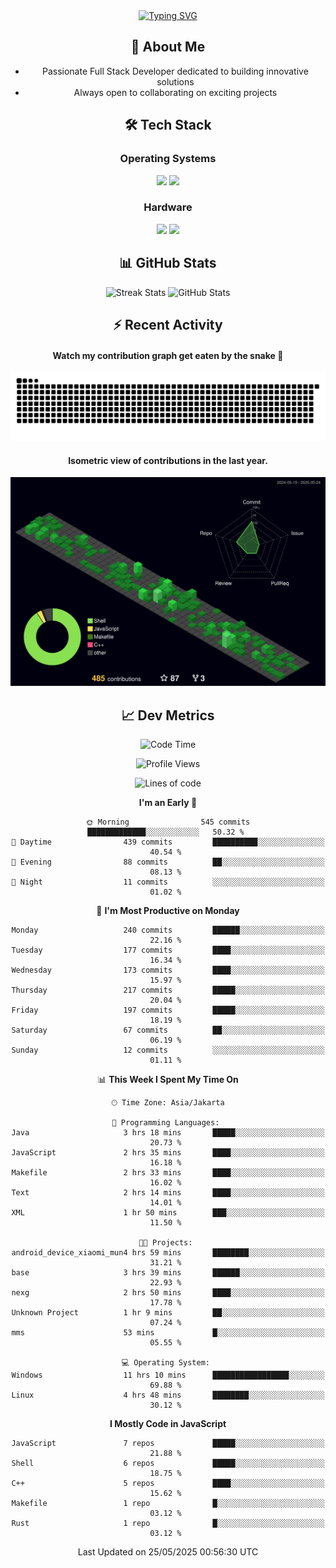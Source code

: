 <div align="center" style="max-width: 900px; margin: auto;">
<a href="https://github.com/thunderkex">
  <img src="https://readme-typing-svg.herokuapp.com?font=Fira+Code&pause=1000&center=true&vCenter=true&width=435&lines=Ha+ha!+I+am+here!;Told+you+a+storm+was+coming!" alt="Typing SVG" />
</a>

## 👋 About Me
- Passionate Full Stack Developer dedicated to building innovative solutions
- Always open to collaborating on exciting projects

## 🛠️ Tech Stack
### Operating Systems
<a href="#"><img src="https://img.shields.io/badge/Linux-FCC624?style=flat&logo=linux&logoColor=black"></a>
<a href="#"><img src="https://img.shields.io/badge/Windows-0078D6?style=flat&logo=windows&logoColor=white"></a>

### Hardware
<a href="#"><img src="https://img.shields.io/badge/Raspberry%20Pi-C51A4A?style=flat&logo=raspberrypi&logoColor=white"></a>
<a href="#"><img src="https://img.shields.io/badge/Arduino-00979D?style=flat&logo=Arduino&logoColor=white"></a>

## 📊 GitHub Stats
<div align="center">
  <img src="https://streak-stats.demolab.com?user=thunderkex&theme=tokyonight-duo&border_radius=20" alt="Streak Stats" />
  <img src="https://github-readme-stats.vercel.app/api?username=thunderkex&show_icons=true&theme=tokyonight&border_radius=20" alt="GitHub Stats" />
</div>

## ⚡ Recent Activity
<h4>Watch my contribution graph get eaten by the snake 🐍</h4>
<img width="600em" alt="thunderkex's Github commit snake" src="https://raw.githubusercontent.com/thunderkex/thunderkex/output/grid-snake-ov.svg" />

<h4>Isometric view of contributions in the last year.</h4>
<a href="./profile-3d-contrib/profile-night-green.svg">
	<img width="600em" src="./profile-3d-contrib/profile-night-green.svg">
</a>

## 📈 Dev Metrics
<!--START_SECTION:waka-->
![Code Time](http://img.shields.io/badge/Code%20Time-1%2C279%20hrs%2054%20mins-blue)

![Profile Views](http://img.shields.io/badge/Profile%20Views-0-blue)

![Lines of code](https://img.shields.io/badge/From%20Hello%20World%20I%27ve%20Written-3.4%20million%20lines%20of%20code-blue)

**I'm an Early 🐤** 

```text
🌞 Morning                545 commits         █████████████░░░░░░░░░░░░   50.32 % 
🌆 Daytime                439 commits         ██████████░░░░░░░░░░░░░░░   40.54 % 
🌃 Evening                88 commits          ██░░░░░░░░░░░░░░░░░░░░░░░   08.13 % 
🌙 Night                  11 commits          ░░░░░░░░░░░░░░░░░░░░░░░░░   01.02 % 
```
📅 **I'm Most Productive on Monday** 

```text
Monday                   240 commits         ██████░░░░░░░░░░░░░░░░░░░   22.16 % 
Tuesday                  177 commits         ████░░░░░░░░░░░░░░░░░░░░░   16.34 % 
Wednesday                173 commits         ████░░░░░░░░░░░░░░░░░░░░░   15.97 % 
Thursday                 217 commits         █████░░░░░░░░░░░░░░░░░░░░   20.04 % 
Friday                   197 commits         █████░░░░░░░░░░░░░░░░░░░░   18.19 % 
Saturday                 67 commits          ██░░░░░░░░░░░░░░░░░░░░░░░   06.19 % 
Sunday                   12 commits          ░░░░░░░░░░░░░░░░░░░░░░░░░   01.11 % 
```


📊 **This Week I Spent My Time On** 

```text
🕑︎ Time Zone: Asia/Jakarta

💬 Programming Languages: 
Java                     3 hrs 18 mins       █████░░░░░░░░░░░░░░░░░░░░   20.73 % 
JavaScript               2 hrs 35 mins       ████░░░░░░░░░░░░░░░░░░░░░   16.18 % 
Makefile                 2 hrs 33 mins       ████░░░░░░░░░░░░░░░░░░░░░   16.02 % 
Text                     2 hrs 14 mins       ████░░░░░░░░░░░░░░░░░░░░░   14.01 % 
XML                      1 hr 50 mins        ███░░░░░░░░░░░░░░░░░░░░░░   11.50 % 

🐱‍💻 Projects: 
android_device_xiaomi_mun4 hrs 59 mins       ████████░░░░░░░░░░░░░░░░░   31.21 % 
base                     3 hrs 39 mins       ██████░░░░░░░░░░░░░░░░░░░   22.93 % 
nexg                     2 hrs 50 mins       ████░░░░░░░░░░░░░░░░░░░░░   17.78 % 
Unknown Project          1 hr 9 mins         ██░░░░░░░░░░░░░░░░░░░░░░░   07.24 % 
mms                      53 mins             █░░░░░░░░░░░░░░░░░░░░░░░░   05.55 % 

💻 Operating System: 
Windows                  11 hrs 10 mins      █████████████████░░░░░░░░   69.88 % 
Linux                    4 hrs 48 mins       ████████░░░░░░░░░░░░░░░░░   30.12 % 
```

**I Mostly Code in JavaScript** 

```text
JavaScript               7 repos             █████░░░░░░░░░░░░░░░░░░░░   21.88 % 
Shell                    6 repos             █████░░░░░░░░░░░░░░░░░░░░   18.75 % 
C++                      5 repos             ████░░░░░░░░░░░░░░░░░░░░░   15.62 % 
Makefile                 1 repo              █░░░░░░░░░░░░░░░░░░░░░░░░   03.12 % 
Rust                     1 repo              █░░░░░░░░░░░░░░░░░░░░░░░░   03.12 % 
```




 Last Updated on 25/05/2025 00:56:30 UTC
<!--END_SECTION:waka-->
</div>
